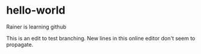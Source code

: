 # hello-world
Rainer is learning github

This is an edit to test branching.
New lines in this online editor don't seem to propagate.
